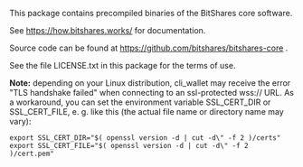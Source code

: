 This package contains precompiled binaries of the BitShares core software.

See https://how.bitshares.works/ for documentation.

Source code can be found at https://github.com/bitshares/bitshares-core .

See the file LICENSE.txt in this package for the terms of use.

**Note:** depending on your Linux distribution, cli_wallet may receive the error "TLS handshake failed" when connecting to an ssl-protected wss:// URL.
As a workaround, you can set the environment variable SSL_CERT_DIR or SSL_CERT_FILE, e. g. like this (the actual file name or directory name may vary):
```
export SSL_CERT_DIR="$( openssl version -d | cut -d\" -f 2 )/certs"
export SSL_CERT_FILE="$( openssl version -d | cut -d\" -f 2 )/cert.pem"
```
